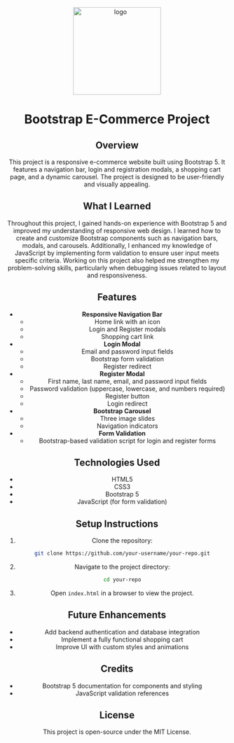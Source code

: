 <div align="center">
  <img src="https://gimgs2.nohat.cc/thumb/f/640/bootstrap-bootstrap-4-logo-png--m2i8m2A0b1K9N4A0.jpg" alt="logo" width="200" height="auto" />
  
# Bootstrap E-Commerce Project

## Overview

This project is a responsive e-commerce website built using Bootstrap 5. It features a navigation bar, login and registration modals, a shopping cart page, and a dynamic carousel. The project is designed to be user-friendly and visually appealing.

## What I Learned

Throughout this project, I gained hands-on experience with Bootstrap 5 and improved my understanding of responsive web design. I learned how to create and customize Bootstrap components such as navigation bars, modals, and carousels. Additionally, I enhanced my knowledge of JavaScript by implementing form validation to ensure user input meets specific criteria. Working on this project also helped me strengthen my problem-solving skills, particularly when debugging issues related to layout and responsiveness.

## Features

- **Responsive Navigation Bar**
  - Home link with an icon
  - Login and Register modals
  - Shopping cart link
- **Login Modal**
  - Email and password input fields
  - Bootstrap form validation
  - Register redirect
- **Register Modal**
  - First name, last name, email, and password input fields
  - Password validation (uppercase, lowercase, and numbers required)
  - Register button
  - Login redirect
- **Bootstrap Carousel**
  - Three image slides
  - Navigation indicators
- **Form Validation**
  - Bootstrap-based validation script for login and register forms

## Technologies Used

- HTML5
- CSS3
- Bootstrap 5
- JavaScript (for form validation)

## Setup Instructions

1. Clone the repository:
   ```sh
   git clone https://github.com/your-username/your-repo.git
   ```
2. Navigate to the project directory:
   ```sh
   cd your-repo
   ```
3. Open `index.html` in a browser to view the project.

## Future Enhancements

- Add backend authentication and database integration
- Implement a fully functional shopping cart
- Improve UI with custom styles and animations

## Credits

- Bootstrap 5 documentation for components and styling
- JavaScript validation references

## License

This project is open-source under the MIT License.

